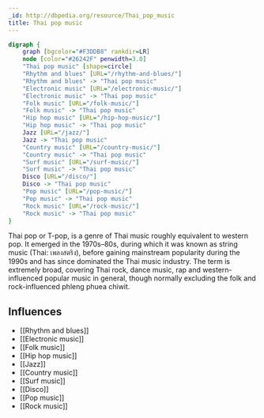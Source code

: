 ```yaml
---
_id: http://dbpedia.org/resource/Thai_pop_music
title: Thai pop music
---
```


```dot
digraph {
	graph [bgcolor="#F3DDB8" rankdir=LR]
	node [color="#26242F" penwidth=3.0]
	"Thai pop music" [shape=circle]
	"Rhythm and blues" [URL="/rhythm-and-blues/"]
	"Rhythm and blues" -> "Thai pop music"
	"Electronic music" [URL="/electronic-music/"]
	"Electronic music" -> "Thai pop music"
	"Folk music" [URL="/folk-music/"]
	"Folk music" -> "Thai pop music"
	"Hip hop music" [URL="/hip-hop-music/"]
	"Hip hop music" -> "Thai pop music"
	Jazz [URL="/jazz/"]
	Jazz -> "Thai pop music"
	"Country music" [URL="/country-music/"]
	"Country music" -> "Thai pop music"
	"Surf music" [URL="/surf-music/"]
	"Surf music" -> "Thai pop music"
	Disco [URL="/disco/"]
	Disco -> "Thai pop music"
	"Pop music" [URL="/pop-music/"]
	"Pop music" -> "Thai pop music"
	"Rock music" [URL="/rock-music/"]
	"Rock music" -> "Thai pop music"
}
```

Thai pop or T-pop, is a genre of Thai music roughly equivalent to western pop. It emerged in the 1970s–80s, during which it was known as string music (Thai: เพลงสตริง), before gaining mainstream popularity during the 1990s and has since dominated the Thai music industry. The term is extremely broad, covering Thai rock, dance music, rap and western-influenced popular music in general, though normally excluding the folk and rock-influenced phleng phuea chiwit.

## Influences
- [[Rhythm and blues]]
- [[Electronic music]]
- [[Folk music]]
- [[Hip hop music]]
- [[Jazz]]
- [[Country music]]
- [[Surf music]]
- [[Disco]]
- [[Pop music]]
- [[Rock music]]
